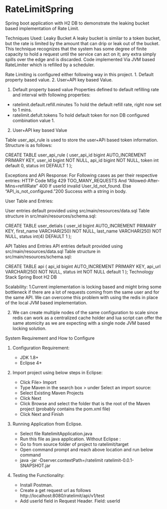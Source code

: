 # RateLimitSpring
Spring boot application with H2 DB to demonstrate the leaking bucket based implementation of Rate Limit.

Techniques Used: Leaky Bucket
	A leaky bucket is similar to a token bucket, but the rate is limited by the amount that can drip or leak
	out of the bucket. This technique recognizes that the system has some degree of finite capacity to
	hold a request until the service can act on it; any extra simply spills over the edge and is discarded.
	Code implemented Via JVM based RateLimiter which is refilled by a scheduler. 
	
Rate Limiting is configured either following way in this project.
		1. Default property based value.
		2. User+API key based Value.

1. Default property based value
Properties defined to default refilling rate and interval with following properties:
  - ratelimit.default.refill.minutes To hold the default refill rate, right now set to 1 mins.
  - ratelimit.defult.tokens  To hold default token for non DB configured combination value 1.

2. User+API key based Value

Table user_api_rule is used to store the user+APi based token information.
Structure is as follows:

CREATE TABLE user_api_rule (
user_api_id bigint AUTO_INCREMENT PRIMARY KEY,
user_id bigint NOT NULL,
api_id bigint NOT NULL,
token int default 0,
status int DEFAULT 1
);

Exceptions and APi Response:
For Following cases as per their respective entries:
HTTP Code MSg
429       TOO_MANY_REQUESTS And “Allowed-After-Mins=refillRate”
400       If userId invalid User_Id_not_found. Else “API_is_not_configured.”200
Success   with a string in body.

User Table and Entries:

User entries default provided using src/main/resources/data.sql
Table structure in src/main/resources/schema.sql:

CREATE TABLE user_detials (
user_id bigint AUTO_INCREMENT PRIMARY KEY,
first_name VARCHAR(250) NOT NULL,
last_name VARCHAR(250) NOT NULL,
status int(4) DEFAULT 1
);

API Tables and Entries
API entries default provided using src/main/resources/data.sql
Table structure in src/main/resources/schema.sql:

CREATE TABLE api (
api_id bigint AUTO_INCREMENT PRIMARY KEY,
api_url VARCHAR(250) NOT NULL,
status int NOT NULL default 1
);
Technology Stack
Spring Boot
H2 DB

Scalability:
1.Current implementation is locking based and might bring some bottleneck if there are a lot of
requests coming from the same user and for the same API.
We can overcome this problem with using the redis in place of the local JVM based implementation.

2. We can create multiple nodes of the same configuration to scale since redis can work as a
centralized cache holder and lua script can offer the same atomicity as we are expecting with a single
node JVM based locking solution.

System Requirement and How to Configure

1. Configuration Requirement:
	  - JDK 1.8+
	  - Eclipse 4+
 
2. Import project using below steps in Eclipse:
    - Click File> Import
    - Type Maven in the search box > under Select an import source:
    - Select Existing Maven Projects
    - Click Next
    - Click Browse and select the folder that is the root of the Maven project
      (probably contains the pom.xml file)
    - Click Next and Finish
    
3. Running Application from Eclipse.
    - Select file RatelimitApplication.java
    - Run this file as java application.
  Without Eclipse :
    - Go to from source folder of project to ratelimit/target
    - Open command prompt and reach above location and run below command
    - java -jar -Dserver.contextPath=/ratelimit ratelimit-0.0.1-SNAPSHOT.jar
4. Testing the Functionality:
    - Install Postman.
    - Create a get request url as follows
      http://localhost:8080/ratelimit/api/v1/test
    - Add userId field in Request Header.
        Field: userId
